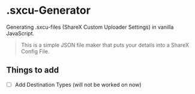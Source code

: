 # .sxcu-Generator
Generating .sxcu-files (ShareX Custom Uploader Settings) in vanilla JavaScript.

> This is a simple JSON file maker that puts your details into a ShareX Config File.

## Things to add
- [ ] Add Destination Types (will not be worked on now)
